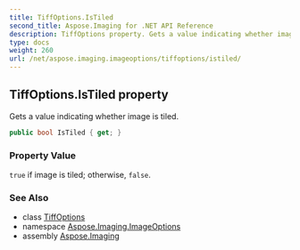 ```yaml
---
title: TiffOptions.IsTiled
second_title: Aspose.Imaging for .NET API Reference
description: TiffOptions property. Gets a value indicating whether image is tiled
type: docs
weight: 260
url: /net/aspose.imaging.imageoptions/tiffoptions/istiled/
---
```

## TiffOptions.IsTiled property

Gets a value indicating whether image is tiled.

```csharp
public bool IsTiled { get; }
```

### Property Value

`true` if image is tiled; otherwise, `false`.

### See Also

* class [TiffOptions](../)
* namespace [Aspose.Imaging.ImageOptions](../../tiffoptions/)
* assembly [Aspose.Imaging](../../../)


